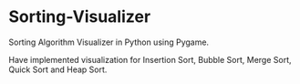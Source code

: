 # Sorting-Visualizer
Sorting Algorithm Visualizer in Python using Pygame.

Have implemented visualization for Insertion Sort, Bubble Sort, Merge Sort, Quick Sort and Heap Sort.
